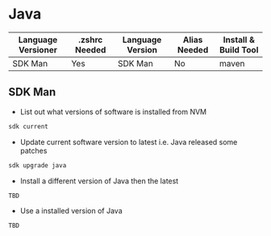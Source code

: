 # Java

| Language Versioner | .zshrc Needed | Language Version | Alias Needed | Install & Build Tool |
| ------------------ | ------------- | ---------------- | ------------ | -------------------- |
| SDK Man            | Yes           | SDK Man          | No           | maven                |

## SDK Man

- List out what versions of software is installed from NVM

```bash
sdk current
```

- Update current software version to latest i.e. Java released some patches

```bash
sdk upgrade java
```

- Install a different version of Java then the latest

```bash
TBD
```

- Use a installed version of Java

```bash
TBD
```
